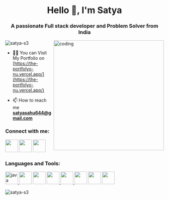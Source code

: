 
<h1 align="center">Hello 👋, I'm Satya</h1>
<h3 align="center">A passionate Full stack developer and Problem Solver from India</h3>
<img align="right" alt="coding" width="350" src="https://media4.giphy.com/media/qgQUggAC3Pfv687qPC/giphy.gif">

<p align="left"> <img src="https://komarev.com/ghpvc/?username=satya-s3&label=Profile%20views&color=0e75b6&style=flat"
            alt="satya-s3" /> </p>

- 👨‍💻 You can Visit My Portfolio on [https://the-portfolyo-nu.vercel.app/](https://the-portfolyo-nu.vercel.app/)

- 📫 How to reach me **satyasahu644@gmail.com**

<h3 align="left">Connect with me:</h3>
<p align="left">
      <a href="https://www.instagram.com/_satyaswarup_/" target="blank"><img src="https://cdn.cdnlogo.com/logos/i/4/instagram.svg" width="40"></a>
      <a href="https://instagram.com/_satyaswarup_" target="blank"><img src="https://user-images.githubusercontent.com/74038190/212257468-1e9a91f1-b626-4baa-b15d-5c385dfa7ed2.gif" width="40"></a>
      <a href="https://linkedin.com/in/satya-swarup-sahu" target="blank"><img src="https://user-images.githubusercontent.com/74038190/235294012-0a55e343-37ad-4b0f-924f-c8431d9d2483.gif" width="40"></a>
</p>

<h3 align="left">Languages and Tools:</h3>
<p align="left"> 
  <a href="https://www.java.com" target="_blank" rel="noreferrer"> <img src="https://skillicons.dev/icons?i=java" alt="java" width="40" height="40" /> </a>
  <a href="https://developer.mozilla.org/en-US/docs/Web/JavaScript" target="_blank" rel="noreferrer"><img src="https://user-images.githubusercontent.com/74038190/212257454-16e3712e-945a-4ca2-b238-408ad0bf87e6.gif" width="40"></a> 
  <a href="https://www.w3.org/html/" target="_blank" rel="noreferrer"> <img src="https://github.com/Anmol-Baranwal/Cool-GIFs-For-GitHub/assets/74038190/29fd6286-4e7b-4d6c-818f-c4765d5e39a9" width="40"></a>
  <a href="https://www.w3schools.com/css/"target="_blank" rel="noreferrer"> <img src="https://github.com/Anmol-Baranwal/Cool-GIFs-For-GitHub/assets/74038190/67f477ed-6624-42da-99f0-1a7b1a16eecb" width="40"> </a>
  <a href="https://getbootstrap.com" target="_blank" rel="noreferrer"><img src="https://user-images.githubusercontent.com/74038190/212280805-9bcb336b-8c55-46a8-abf8-ff286ab55472.gif" width="40"> </a> 
  <a href="https://reactjs.org/" target="_blank" rel="noreferrer"> <img src="https://user-images.githubusercontent.com/74038190/212257467-871d32b7-e401-42e8-a166-fcfd7baa4c6b.gif" width="40"></a> 
  <a href="https://nodejs.org" target="_blank" rel="noreferrer"> <img src="https://user-images.githubusercontent.com/74038190/212257460-738ff738-247f-4445-a718-cdd0ca76e2db.gif" width="40"></a>
  <a href="https://git-scm.com/" target="_blank" rel="noreferrer"> <img src="https://user-images.githubusercontent.com/74038190/212281775-b468df30-4edc-4bf8-a4ee-f52e1aaddc86.gif" width="40"> </a>
           
</p>

<p>    <img align="center"
            src="https://github-readme-stats.vercel.app/api/top-langs?username=satya-s3&show_icons=true&locale=en&layout=compact"
            alt="satya-s3" /></p>
